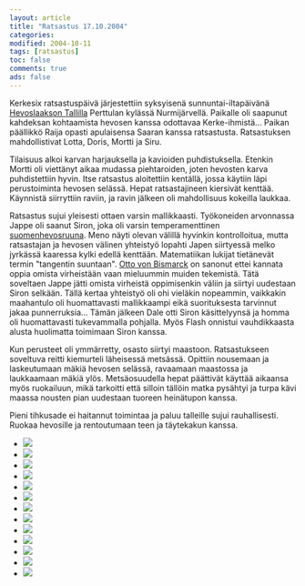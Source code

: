 ```yaml
--- 
layout: article 
title: "Ratsastus 17.10.2004" 
categories: 
modified: 2004-10-11 
tags: [ratsastus]
toc: false 
comments: true 
ads: false 
--- 
```


Kerkesix ratsastuspäivä järjestettiin syksyisenä sunnuntai-iltapäivänä
[Hevoslaakson Tallilla](http://hevoslaaksontalli.fi/) Perttulan kylässä
Nurmijärvellä. Paikalle oli saapunut kahdeksan kohtaamista hevosen
kanssa odottavaa Kerke-ihmistä... Paikan päällikkö Raija opasti
apulaisensa Saaran kanssa ratsastusta. Ratsastuksen mahdollistivat
Lotta, Doris, Mortti ja Siru.

Tilaisuus alkoi karvan harjauksella ja kavioiden puhdistuksella. Etenkin
Mortti oli viettänyt aikaa mudassa piehtaroiden, joten hevosten karva
puhdistettiin hyvin. Itse ratsastus aloitettiin kentällä, jossa käytiin
läpi perustoiminta hevosen selässä. Hepat ratsastajineen kiersivät
kenttää. Käynnistä siirryttiin raviin, ja ravin jälkeen oli mahdollisuus
kokeilla laukkaa.

Ratsastus sujui yleisesti ottaen varsin mallikkaasti. Työkoneiden
arvonnassa Jappe oli saanut Siron, joka oli varsin temperamenttinen
[suomenhevosruuna](http://havia.net/suomenhevonen/suomenhevonen.html).
Meno näyti olevan välillä hyvinkin kontrolloitua, mutta ratsastajan ja
hevosen välinen yhteistyö lopahti Japen siirtyessä melko jyrkässä
kaaressa kylki edellä kenttään. Matematiikan lukijat tietänevät termin
"tangentin suuntaan". [Otto von
Bismarck](http://en.wikipedia.org/wiki/Otto_von_Bismarck) on sanonut
ettei kannata oppia omista virheistään vaan mieluummin muiden tekemistä.
Tätä soveltaen Jappe jätti omista virheistä oppimisenkin väliin ja
siirtyi uudestaan Siron selkään. Tällä kertaa yhteistyö oli ohi vieläkin
nopeammin, vaikkakin maahantulo oli huomattavasti mallikkaampi eikä
suorituksesta tarvinnut jakaa punnerruksia... Tämän jälkeen Dale otti
Siron käsittelyynsä ja homma oli huomattavasti tukevammalla pohjalla.
Myös Flash onnistui vauhdikkaasta alusta huolimatta toimimaan Siron
kanssa.

Kun perusteet oli ymmärretty, osasto siirtyi maastoon. Ratsastukseen
soveltuva reitti kiemurteli läheisessä metsässä. Opittiin nousemaan ja
laskeutumaan mäkiä hevosen selässä, ravaamaan maastossa ja laukkaamaan
mäkiä ylös. Metsäosuudella hepat päättivät käyttää aikaansa myös
ruokailuun, mikä tarkoitti että silloin tällöin matka pysähtyi ja turpa
kävi maassa nousten pian uudestaan tuoreen heinätupon kanssa.

Pieni tihkusade ei haitannut toimintaa ja paluu talleille sujui
rauhallisesti. Ruokaa hevosille ja rentoutumaan teen ja täytekakun
kanssa.

<div class="image-gallery">

-   [![](/Media/Default/ImageGalleries/ratsastus-17.10.2004/Thumbnails/ratsastus_001b.jpg)](/Media/Default/ImageGalleries/ratsastus-17.10.2004/ratsastus_001b.jpg)
-   [![](/Media/Default/ImageGalleries/ratsastus-17.10.2004/Thumbnails/ratsastus_002b.jpg)](/Media/Default/ImageGalleries/ratsastus-17.10.2004/ratsastus_002b.jpg)
-   [![](/Media/Default/ImageGalleries/ratsastus-17.10.2004/Thumbnails/ratsastus_003b.jpg)](/Media/Default/ImageGalleries/ratsastus-17.10.2004/ratsastus_003b.jpg)
-   [![](/Media/Default/ImageGalleries/ratsastus-17.10.2004/Thumbnails/ratsastus_004b.jpg)](/Media/Default/ImageGalleries/ratsastus-17.10.2004/ratsastus_004b.jpg)
-   [![](/Media/Default/ImageGalleries/ratsastus-17.10.2004/Thumbnails/ratsastus_005b.jpg)](/Media/Default/ImageGalleries/ratsastus-17.10.2004/ratsastus_005b.jpg)
-   [![](/Media/Default/ImageGalleries/ratsastus-17.10.2004/Thumbnails/ratsastus_006b.jpg)](/Media/Default/ImageGalleries/ratsastus-17.10.2004/ratsastus_006b.jpg)
-   [![](/Media/Default/ImageGalleries/ratsastus-17.10.2004/Thumbnails/ratsastus_007b.jpg)](/Media/Default/ImageGalleries/ratsastus-17.10.2004/ratsastus_007b.jpg)
-   [![](/Media/Default/ImageGalleries/ratsastus-17.10.2004/Thumbnails/ratsastus_008b.jpg)](/Media/Default/ImageGalleries/ratsastus-17.10.2004/ratsastus_008b.jpg)
-   [![](/Media/Default/ImageGalleries/ratsastus-17.10.2004/Thumbnails/ratsastus_009b.jpg)](/Media/Default/ImageGalleries/ratsastus-17.10.2004/ratsastus_009b.jpg)
-   [![](/Media/Default/ImageGalleries/ratsastus-17.10.2004/Thumbnails/ratsastus_010b.jpg)](/Media/Default/ImageGalleries/ratsastus-17.10.2004/ratsastus_010b.jpg)
-   [![](/Media/Default/ImageGalleries/ratsastus-17.10.2004/Thumbnails/ratsastus_011b.jpg)](/Media/Default/ImageGalleries/ratsastus-17.10.2004/ratsastus_011b.jpg)
-   [![](/Media/Default/ImageGalleries/ratsastus-17.10.2004/Thumbnails/ratsastus_012b.jpg)](/Media/Default/ImageGalleries/ratsastus-17.10.2004/ratsastus_012b.jpg)
-   [![](/Media/Default/ImageGalleries/ratsastus-17.10.2004/Thumbnails/ratsastus_013b.jpg)](/Media/Default/ImageGalleries/ratsastus-17.10.2004/ratsastus_013b.jpg)

</div>
